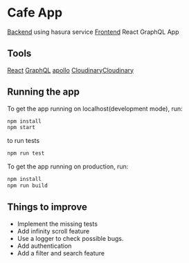 # Cafe App

[Backend](https://cafe-app.hasura.app/console) using hasura service
[Frontend](https://eloquent-lewin-50852e.netlify.app/) React GraphQL App

## Tools

[React](https://reactjs.org/) [GraphQL](https://graphql.org/) [apollo](https://www.apollographql.com/docs/) 
[Cloudinary](https://cloudinary.com/)[Cloudinary](http://hasura.io/)

## Running the app
To get the app running on localhost(development mode), run:

```bash
npm install
npm start
```

to run tests
```bash
npm run test
```

To get the app running on production, run:

```bash
npm install
npm run build
```

## Things to improve

- Implement the missing tests
- Add infinity scroll feature
- Use a logger to check possible bugs.
- Add authentication
- Add a filter and search feature

